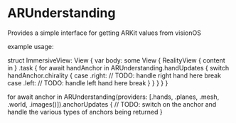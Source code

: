 # ARUnderstanding
Provides a simple interface for getting ARKit values from visionOS

example usage:

struct ImmersiveView: View {
    var body: some View {
        RealityView { content in
        }
        .task {
            for await handAnchor in ARUnderstanding.handUpdates {
                switch handAnchor.chirality {
                case .right:
                    // TODO: handle right hand here
                    break
                case .left:
                    // TODO: handle left hand here
                    break
                }
            }
        }
    }
}

for await anchor in ARUnderstanding(providers: [.hands, .planes, .mesh, .world, .images()]).anchorUpdates {
    // TODO: switch on the anchor and handle the various types of anchors being returned
}
